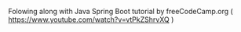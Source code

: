 Folowing along with Java Spring Boot tutorial by freeCodeCamp.org ( https://www.youtube.com/watch?v=vtPkZShrvXQ )
